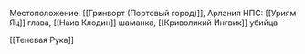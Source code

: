 Местоположение: [[Гринворт (Портовый город)]], Арлания
НПС: [[Уриям Яц]] глава, [[Наив Клодин]] шаманка, [[Криволикий Ингвик]] убийца


[[Теневая Рука]]

